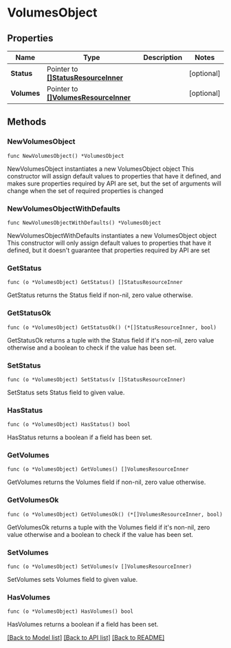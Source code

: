 # VolumesObject

## Properties

Name | Type | Description | Notes
------------ | ------------- | ------------- | -------------
**Status** | Pointer to [**[]StatusResourceInner**](StatusResourceInner.md) |  | [optional] 
**Volumes** | Pointer to [**[]VolumesResourceInner**](VolumesResourceInner.md) |  | [optional] 

## Methods

### NewVolumesObject

`func NewVolumesObject() *VolumesObject`

NewVolumesObject instantiates a new VolumesObject object
This constructor will assign default values to properties that have it defined,
and makes sure properties required by API are set, but the set of arguments
will change when the set of required properties is changed

### NewVolumesObjectWithDefaults

`func NewVolumesObjectWithDefaults() *VolumesObject`

NewVolumesObjectWithDefaults instantiates a new VolumesObject object
This constructor will only assign default values to properties that have it defined,
but it doesn't guarantee that properties required by API are set

### GetStatus

`func (o *VolumesObject) GetStatus() []StatusResourceInner`

GetStatus returns the Status field if non-nil, zero value otherwise.

### GetStatusOk

`func (o *VolumesObject) GetStatusOk() (*[]StatusResourceInner, bool)`

GetStatusOk returns a tuple with the Status field if it's non-nil, zero value otherwise
and a boolean to check if the value has been set.

### SetStatus

`func (o *VolumesObject) SetStatus(v []StatusResourceInner)`

SetStatus sets Status field to given value.

### HasStatus

`func (o *VolumesObject) HasStatus() bool`

HasStatus returns a boolean if a field has been set.

### GetVolumes

`func (o *VolumesObject) GetVolumes() []VolumesResourceInner`

GetVolumes returns the Volumes field if non-nil, zero value otherwise.

### GetVolumesOk

`func (o *VolumesObject) GetVolumesOk() (*[]VolumesResourceInner, bool)`

GetVolumesOk returns a tuple with the Volumes field if it's non-nil, zero value otherwise
and a boolean to check if the value has been set.

### SetVolumes

`func (o *VolumesObject) SetVolumes(v []VolumesResourceInner)`

SetVolumes sets Volumes field to given value.

### HasVolumes

`func (o *VolumesObject) HasVolumes() bool`

HasVolumes returns a boolean if a field has been set.


[[Back to Model list]](../README.md#documentation-for-models) [[Back to API list]](../README.md#documentation-for-api-endpoints) [[Back to README]](../README.md)


